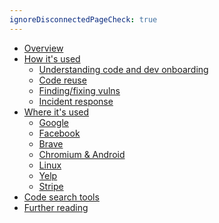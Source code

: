 ```yaml
---
ignoreDisconnectedPageCheck: true
---
```


<!--

This page is the sidebar on https://codesearchguide.org.

Keep it as a single list with at most 2 levels. (Anything else may not render correctly.)

-->

- [Overview](index.md)
- [How it's used](use-cases.md)
  - [Understanding code and dev onboarding](use-cases.md#dev-onboarding)
  - [Code reuse](use-cases.md#code-reuse)
  - [Finding/fixing vulns](use-cases.md#finding-and-fixing-vulnerabilities)
  - [Incident response](use-cases.md#incident-response)
- [Where it's used](story/index.md) <!-- Keep this list of orgs in sync with story/index.md. -->
  - [Google](story/google.md)
  - [Facebook](story/facebook.md)
  - [Brave](story/brave.md)
  - [Chromium & Android](story/chromium-android.md)
  - [Linux](story/linux.md)
  - [Yelp](story/yelp.md)
  - [Stripe](story/stripe.md)
- [Code search tools](tools/index.md)
- [Further reading](links.md)
